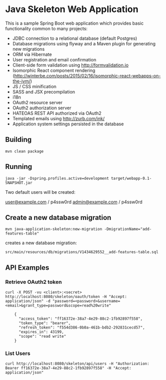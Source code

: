 Java Skeleton Web Application
===============================
This is a sample Spring Boot web application which provides basic functionality common to many projects:

-  JDBC connection to a relational database (default Postgres)
-  Database migrations using flyway and a Maven plugin for generating new migrations
-  ORM via Hibernate
-  User registration and email confirmation
-  Client-side form validation using http://formvalidation.io
-  Isomorphic React component rendering (http://winterbe.com/posts/2015/02/16/isomorphic-react-webapps-on-the-jvm/)
-  JS / CSS minification
-  SASS and JSX precompilation
-  i18n
-  OAuth2 resource server 
-  OAuth2 authorization server
-  HATEOAS REST API authorized via OAuth2
-  Templated emails using http://zurb.com/ink/
-  Application system settings persisted in the database 

Building
------------

    mvn clean package

Running
------------

    java -jar -Dspring.profiles.active=development target/webapp-0.1-SNAPSHOT.jar
 
 Two default users will be created:
 
 user@example.com / p4ssw0rd
 admin@example.com / p4ssw0rd
 
Create a new database migration
------------

    mvn java-application-skeleton:new-migration -DmigrationName="add-features-table"    

creates a new database migration:

    src/main/resources/db/migrations/V1434629552__add-features-table.sql
    
API Examples
------------

### Retrieve OAuth2 token

    curl -X POST -vu <client>:<secret> http://localhost:8080/skeleton/oauth/token -H "Accept: application/json" -d "password=<password>&username=<email>&grant_type=password&scope=read%20write"

        {
          "access_token": "ff16372e-38a7-4e29-88c2-1fb92897f558",
          "token_type": "bearer",
          "refresh_token": "f554d386-0b0a-461b-bdb2-292831cecd57",
          "expires_in": 43199,
          "scope": "read write"
        }

### List Users

    curl http://localhost:8080/skeleton/api/users -H "Authorization: Bearer ff16372e-38a7-4e29-88c2-1fb92897f558" -H "Accept: application/json"





